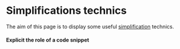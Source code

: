 # Simplifications technics

The aim of this page is to display some useful [simplification](understanding.md#simplifications) technics.

#### Explicit the role of a code snippet


